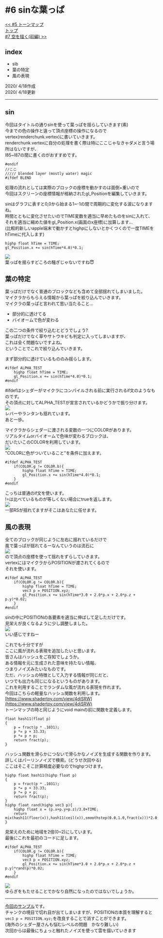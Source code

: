 # #6 sinな葉っぱ
[<< #5 トーンマップ](?i=5)  
[トップ](?)  
[#7 空を描く(前編) >>](?i=7)

## index
- sib
- 葉の特定
- 風の表現

2020/ 4/18作成  
2020/ 4/18更新

---
## sin
今回はタイトルの通りsinを使って葉っぱを揺らしていきます(素)  
今までの色の操作と違って頂点座標の操作になるのでvertex(renderchunk.vertex)に書いていきます。  
renderchunk.vertexに自分の処理を書く際は特にここじゃなきゃダメと言う場所はないですが、  
l85~l87の間に書くのがおすすめです。  
```
#endif
//ここ
///// blended layer (mostly water) magic
#ifdef BLEND
```
処理の流れとしては実際のブロックの座標を動かすのは面倒+重いので  
今回はスクリーンの座標情報が格納されたgl_Positionを編集していきます。  
	
sinはグラフに表すと0,0から始まる1~-1の間で周期的に変化する波になりますね。  
時間とともに変化させたいのでTIME変数を適当に早めたものをsinに入れて、  
それを適当に縮めた値をgl_Position.x(画面のx座標)に加算します…  
(比較的新しいapple端末で動かすとhighpにしないとかくつくので一度TIMEをhTimeに代入します)  
```
highp float hTime = TIME;
gl_Position.x += sin(hTime*4.0)*0.1;
```
![](img/6-1.gif)  
葉っぱを揺らすどころの騒ぎじゃないですね😇  

## 葉の特定
葉っぱだけでなく普通のブロックなども含めて全部揺れてしまいました。  
マイクラからもらえる情報から葉っぱを絞り込んでいきます。  
マイクラの葉っぱと言われて思い当たること…  

- 部分的に透けてる
- バイオームで色が変わる

この二つの条件で絞り込むとどうでしょう?  
葉っぱだけでなく草やサトウキビも判定に入ってしまいますが、  
これは全く問題ないですよね。  
ということでこれで絞り込んでいきます。  
	
まず部分的に透けているもののみ揺らします。  
```
#ifdef ALPHA_TEST
	highp float hTime = TIME;
	gl_Position.x += sin(hTime*4.0)*0.1;
#endif
```
#ifdefはシェダーがマイクラにコンパイルされる前に実行されるif文のようなものです。  
その頂点に対してALPHA_TESTが宣言されているかどうかで振り分けます。  
![](img/6-2.gif)  
レバーやランタンも揺れています。  
あと一歩。  
	
マイクラからシェダーに渡される変数の一つにCOLORがあります。  
リアルタイムorバイオームで色味が変わるブロックは、  
だいたいこのCOLORを利用しています。  
![](img/6-3.jpg)  
"COLORに色がついていること"を条件に加えます。  
```
#ifdef ALPHA_TEST
	if(COLOR.g != COLOR.b){
		highp float hTime = TIME;
		gl_Position.x += sin(hTime*4.0)*0.1;
	}
#endif
```
こっちは普通のif文を使います。  
!=は比べているものが等しくない場合にtrueを返します。  
![](img/6-4.gif)  
一部RSが揺れてますがそこはあなたに任せます。  

## 風の表現
全てのブロックが同じように左右に揺れているだけで  
風で葉っぱが揺れてるーなんていうのは流石に  
![](img/muri.jpg)  
ので頂点の座標を使って揺れをずらしていきます。  
vertexにはマイクラからPOSITIONが渡されてくるので  
それを使います。  
```
#ifdef ALPHA_TEST
	if(COLOR.g != COLOR.b){
		highp float hTime = TIME;
		vec3 p = POSITION.xyz;
		gl_Position.x += sin(hTime*3.0 + 2.0*p.x + 2.0*p.z + p.y)*0.02;
	}
#endif
```
sinの中にPOSITIONの各要素を適当に伸ばして足しただけです。  
見栄えが良くなるように少し調整しました。  
![](img/6-5.gif)  
いい感じですねー  
			
これでも十分ですが  
ここに風が流れる表現を追加したいと思います。  
皆さんはハッシュをご存知でしょうか。  
ある情報を元に生成された意味を持たない情報、  
つまりノイズみたいなものです。  
ただ、ハッシュの特徴として入力する情報が同じだと、  
いつでも出力も同じになるというものがあります。  
これを利用することでランダムな風が流れる表現を作れます。  
今回はこちらの軽量なハッシュ関数を利用します。  
[https://www.shadertoy.com/view/4djSRW](https://www.shadertoy.com/view/4djSRW)  
トーンマップの時と同じようにvoid mainの前に関数を定義します。  
```
float hash11(float p)
{
	p = fract(p * .1031);
	p *= p + 33.33;
	p *= p + p;
	return fract(p);
}
```
ハッシュ関数を滑らかにつないで滑らかなノイズを生成する関数を作ります。  
詳しくはパーリンノイズで検索。(どうせ次回やる)  
ここはそこそこ計算精度必要なのでhighpつけます。  
```
highp float hash11(highp float p)
{
	p = fract(p * .1031);
	p *= p + 33.33;
	p *= p + p;
	return fract(p);
}
highp float rand(highp vec3 p){
	highp float x = (p.x+p.y+p.z)/3.0+TIME;
	return mix(hash11(floor(x)),hash11(ceil(x)),smoothstep(0.0,1.0,fract(x)))*2.0;
}
```
見栄えのために地域を2倍(0~2)にしています。  
最後にこれを最初のコードに足します。  
```
#ifdef ALPHA_TEST
	if(COLOR.g != COLOR.b){
		highp float hTime = TIME;
		vec3 p = POSITION.xyz;
		gl_Position.x += sin(hTime*3.0 + 2.0*p.x + 2.0*p.z + p.y)*rand(p)*0.02;
	}
#endif
```
![](img/6-6.gif)  
ゆらぎをもたせることでかなり自然になったのではないでしょうか。

---
[今回のサンプル](/how/src/how_src_6.mcpack)です。  
チャンクの境目で切れ目が出てしまいますが、POSITIONの本質を理解すると  
`vec3 p = POSITION.xyz;`を改良することで消すことができます。  
(海外のシェダー屋さんも悩むレベルの問題　かなり難しい)  
次回からは最後にちょっと触れたノイズを使って雲を描いていきます  
